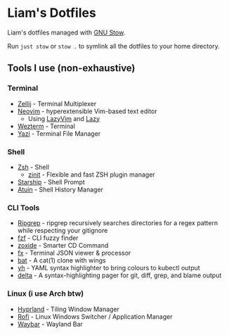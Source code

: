 # Liam's Dotfiles

Liam's dotfiles managed with [GNU Stow](https://www.gnu.org/software/stow/).

Run `just stow` or `stow .` to symlink all the dotfiles to your home directory.

## Tools I use (non-exhaustive)

### Terminal

- [Zellij](https://zellij.dev/) - Terminal Multiplexer
- [Neovim](https://neovim.io/) - hyperextensible Vim-based text editor
  - Using [LazyVim](https://www.lazyvim.org/) and [Lazy](https://github.com/folke/lazy.nvim)
- [Wezterm](https://wezfurlong.org/wezterm/index.html) - Terminal
- [Yazi](https://yazi-rs.github.io/) - Terminal File Manager

### Shell

- [Zsh](https://www.zsh.org/) - Shell
  - [zinit](https://github.com/zdharma-continuum/zinit) - Flexible and fast ZSH plugin manager
- [Starship](https://starship.rs/) - Shell Prompt
- [Atuin](https://atuin.sh/) - Shell History Manager

### CLI Tools

- [Ripgrep](https://github.com/BurntSushi/ripgrep) - ripgrep recursively searches directories for a regex pattern while respecting your gitignore
- [fzf](https://github.com/junegunn/fzf) - CLI fuzzy finder
- [zoxide](https://github.com/ajeetdsouza/zoxide) - Smarter CD Command
- [fx](https://github.com/antonmedv/fx) - Terminal JSON viewer & processor
- [bat](https://github.com/sharkdp/bat) - A cat(1) clone with wings
- [yh](https://github.com/andreazorzetto/yh) - YAML syntax highlighter to bring colours to kubectl output
- [delta](https://github.com/dandavison/delta) - A syntax-highlighting pager for git, diff, grep, and blame output

### Linux (i use Arch btw)

- [Hyprland](https://hyprland.org/) - Tiling Window Manager
- [Rofi](https://github.com/davatorium/rofi) - Linux Windows Switcher / Application Manager
- [Waybar](https://github.com/Alexays/Waybar) - Wayland Bar
